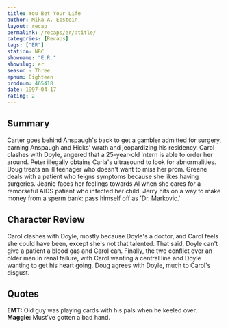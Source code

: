 ```yaml
---
title: You Bet Your Life
author: Mika A. Epstein
layout: recap
permalink: /recaps/er/:title/
categories: [Recaps]
tags: ["ER"]
station: NBC
showname: "E.R."
showslug: er
season : Three  
epnum: Eighteen  
prodnum: 465418    
date: 1997-04-17  
rating: 2  
---
```


## Summary  
  
Carter goes behind Anspaugh's back to get a gambler admitted for surgery, earning Anspaugh and Hicks' wrath and jeopardizing his residency. Carol clashes with Doyle, angered that a 25-year-old intern is able to order her around. Peter illegally obtains Carla's ultrasound to look for abnormalities. Doug treats an ill teenager who doesn't want to miss her prom. Greene deals with a patient who feigns symptoms because she likes having surgeries. Jeanie faces her feelings towards Al when she cares for a remorseful AIDS patient who infected her child. Jerry hits on a way to make money from a sperm bank: pass himself off as 'Dr. Markovic.'

## Character Review  
  
Carol clashes with Doyle, mostly because Doyle's a doctor, and Carol feels she could have been, except she's not that talented. That said, Doyle can't give a patient a blood gas and Carol can. Finally, the two conflict over an older man in renal failure, with Carol wanting a central line and Doyle wanting to get his heart going. Doug agrees with Doyle, much to Carol's disgust.

## Quotes  
  
**EMT:** Old guy was playing cards with his pals when he keeled over.  
**Maggie:** Must've gotten a bad hand.
